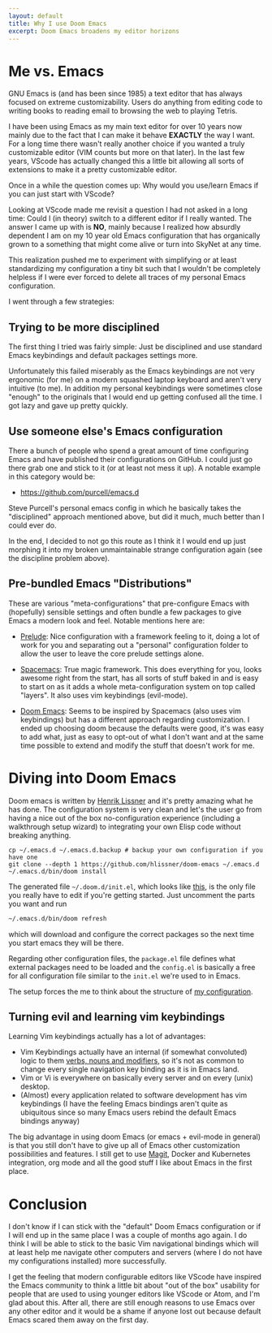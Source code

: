 ```yaml
---
layout: default
title: Why I use Doom Emacs
excerpt: Doom Emacs broadens my editor horizons
---
```


# Me vs. Emacs

GNU Emacs is (and has been since 1985) a text editor that has always focused on
extreme customizability. Users do anything from editing code to writing books
to reading email to browsing the web to playing Tetris.

I have been using Emacs as my main text editor for over 10 years now mainly
due to the fact that I can make it behave **EXACTLY** the way I want.
For a long time there wasn't really another choice if you wanted a truly
customizable editor (VIM counts but more on that later). In the last few years,
VScode has actually changed this a little bit allowing all sorts of extensions
to make it a pretty customizable editor.

Once in a while the question comes up: Why would you use/learn Emacs if you can just
start with VScode?

Looking at VScode made me revisit a question I had not asked in a long time:
Could I (in theory) switch to a different editor if I really wanted.
The answer I came up with is **NO**, mainly because I realized how absurdly dependent I am on my 10 year old Emacs
configuration that has organically grown to a something that might come alive or
turn into SkyNet at any time.

This realization pushed me to experiment with simplifying or at least
standardizing my configuration a tiny bit such that I wouldn't be completely
helpless if I were ever forced to delete all
traces of my personal Emacs configuration.

I went through a few strategies:

## Trying to be more disciplined

The first thing I tried was fairly simple: Just be disciplined and use standard
Emacs keybindings and default packages settings more.

Unfortunately this failed miserably as the Emacs keybindings are not very
ergonomic (for me) on a modern squashed laptop keyboard and aren't very intuitive (to me).
In addition my personal keybindings were sometimes close "enough" to the originals that I would end up getting confused all the time.
I got lazy and gave up pretty quickly.

## Use someone else's Emacs configuration

There a bunch of people who spend a great amount of time configuring Emacs and
have published their configurations on GitHub. I could just go there grab one
and stick to it (or at least not mess it up).
A notable example in this category would be:

- https://github.com/purcell/emacs.d

Steve Purcell's personal emacs config in which he basically takes the "disciplined" approach mentioned above, but did it much, much better than I could ever do.

In the end, I decided to not go this route as I think it I would end up just morphing it into my broken unmaintainable strange configuration again (see the discipline problem above).

## Pre-bundled Emacs "Distributions"

These are various "meta-configurations" that pre-configure Emacs with (hopefully)
sensible settings and often bundle a few packages to give Emacs a modern look
and feel. Notable mentions here are:

- [Prelude](https://github.com/bbatsov/prelude): Nice configuration with a framework feeling to it, doing a lot of work for you and separating out a "personal" configuration folder to allow the user to leave the core prelude settings alone.

- [Spacemacs](https://www.spacemacs.org/): True magic framework.
This does everything for you, looks awesome right from the start, has all sorts of stuff baked in and is easy to start on as it adds a whole meta-configuration system on top called
"layers". It also uses vim keybindings (evil-mode).

- [Doom Emacs](https://github.com/hlissner/doom-emacs): Seems to be inspired by Spacemacs (also uses vim keybindings) but has a different approach regarding customization.
I ended up choosing doom because the defaults were good, it's was easy to add what, just as easy to opt-out of what I don't want and at the same time possible to extend and modify the stuff that doesn't work for me.

# Diving into Doom Emacs

Doom emacs is written by [Henrik Lissner](https://github.com/hlissner) and it's pretty amazing what he has done.
The configuration system is very clean and let's the user go from having a nice out of the box no-configuration experience (including a walkthrough setup wizard) to integrating your own Elisp code without breaking anything.

```
cp ~/.emacs.d ~/.emacs.d.backup # backup your own configuration if you have one
git clone --depth 1 https://github.com/hlissner/doom-emacs ~/.emacs.d
~/.emacs.d/bin/doom install
```

The generated file `~/.doom.d/init.el`, which looks like [this](https://github.com/hlissner/doom-emacs/blob/develop/init.example.el), is the only file you really have to edit if you're getting started.
Just uncomment the parts you want and run

```sh
~/.emacs.d/bin/doom refresh
```

which will download and configure the correct packages so the next time you
start emacs they will be there.

Regarding other configuration files, the `package.el` file defines what external packages need to be loaded and the
`config.el` is basically a free for all configuration file similar to the
`init.el` we're used to in Emacs.

The setup forces the me to think about the structure of [my configuration](https://github.com/daviskirk/doom.d).

## Turning evil and learning vim keybindings

Learning Vim keybindings actually has a lot of advantages:

- Vim Keybindings actually have an internal (if somewhat convoluted) logic to
  them [verbs, nouns and
  modifiers](https://yanpritzker.com/learn-to-speak-vim-verbs-nouns-and-modifiers-d7bfed1f6b2d),
  so it's not as common to change every single navigation key binding as it is in Emacs land.
- Vim or Vi is everywhere on basically every server and on every (unix) desktop.
- (Almost) every application related to software development has vim keybindings
  (I have the feeling Emacs bindings aren't quite as ubiquitous since so many
  Emacs users rebind the default Emacs bindings anyway)

The big advantage in using doom Emacs (or emacs + evil-mode in general) is that you still don't have to give up all of Emacs other customization possibilities and features.
I still get to use [Magit](https://magit.vc/), Docker and Kubernetes integration, org mode and all the good stuff I like about Emacs in the first place.

# Conclusion

I don't know if I can stick with the "default" Doom Emacs configuration or if I will end up in the same place I was a couple of months ago again.
I do think I will be able to stick to the basic Vim navigational bindings which will at least help me navigate other computers and servers (where I do not have my configurations installed) more successfully.

I get the feeling that modern configurable editors like VScode have inspired the Emacs community to think a little bit about "out of the box" usability for people that are used to using younger editors like VScode or Atom, and I'm glad about this.
After all, there are still enough reasons to use Emacs over any other editor and it would be a shame if anyone lost out because default Emacs scared them away on the first day.
